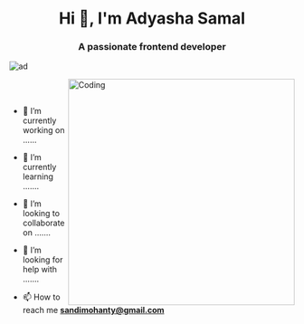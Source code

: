 <h1 align="center">Hi 👋, I'm Adyasha Samal</h1>
<h3 align="center">A passionate frontend developer</h3>

<p align="left"> <img src="https://komarev.com/ghpvc/?username=Adyasha28&label=Profile%20views&color=129e00&style=plastic" alt="ad" /> </p>
<img align="right" alt="Coding" width="400" src="https://cdn.dribbble.com/users/2646423/screenshots/5507196/computer.gif"> <br><br>

- 🔭 I’m currently working on ......

- 🌱 I’m currently learning .......

- 👯 I’m looking to collaborate on .......

- 🤝 I’m looking for help with .......

- 📫 How to reach me **sandimohanty@gmail.com**
